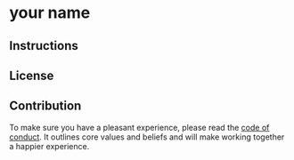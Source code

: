 # your name

## Instructions

## License

## Contribution

To make sure you have a pleasant experience, please read the [code of conduct](CODE_OF_CONDUCT.md). It outlines core values and beliefs and will make working together a happier experience.
